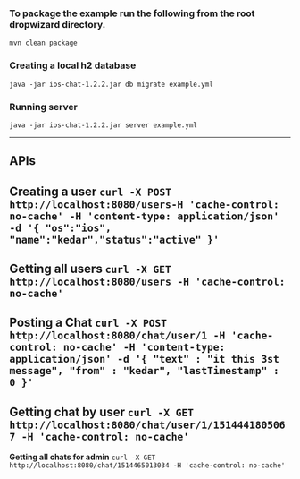 ### To package the example run the following from the root dropwizard directory.
    mvn clean package
### Creating a local h2 database
    java -jar ios-chat-1.2.2.jar db migrate example.yml
### Running server
    java -jar ios-chat-1.2.2.jar server example.yml

---
## APIs
 **Creating a user**
`curl -X POST http://localhost:8080/users-H 'cache-control: no-cache' -H 'content-type: application/json' -d '{ "os":"ios", "name":"kedar","status":"active" }' `
---
**Getting all users**
`curl -X GET http://localhost:8080/users -H 'cache-control: no-cache'`
---
**Posting a Chat**
`curl -X POST http://localhost:8080/chat/user/1 -H 'cache-control: no-cache' -H 'content-type: application/json' -d '{ "text" : "it this 3st message", "from" : "kedar", "lastTimestamp" : 0 }'`
---
**Getting chat by user**
`curl -X GET http://localhost:8080/chat/user/1/1514441805067 -H 'cache-control: no-cache'`
---
**Getting all chats for admin**
`curl -X GET http://localhost:8080/chat/1514465013034 -H 'cache-control: no-cache'`

